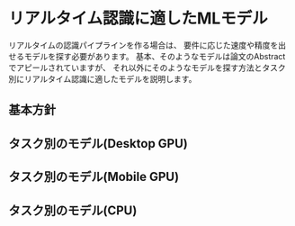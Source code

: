 # リアルタイム認識に適したMLモデル
リアルタイムの認識パイプラインを作る場合は、
要件に応じた速度や精度を出せるモデルを探す必要があります。
基本、そのようなモデルは論文のAbstractでアピールされていますが、
それ以外にそのようなモデルを探す方法とタスク別にリアルタイム認識に適したモデルを説明します。

## 基本方針


## タスク別のモデル(Desktop GPU)

## タスク別のモデル(Mobile GPU)

## タスク別のモデル(CPU)
